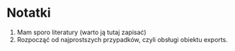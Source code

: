 # Notatki

1. Mam sporo literatury (warto ją tutaj zapisać)
2. Rozpocząć od najprostszych przypadków, czyli obsługi obiektu exports.